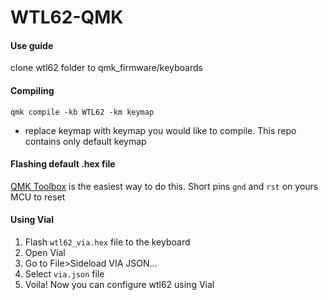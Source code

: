 # WTL62-QMK

#### Use guide
clone wtl62 folder to qmk_firmware/keyboards
#### Compiling
`qmk compile -kb WTL62 -km keymap`
- replace keymap with keymap you would like to compile. This repo contains only default keymap
#### Flashing default .hex file
[QMK Toolbox](https://github.com/qmk/qmk_toolbox) is the easiest way to do this. Short pins `gnd` and `rst` on yours MCU to reset
#### Using Vial
1. Flash `wtl62_via.hex` file to the keyboard
2. Open Vial
3. Go to File>Sideload VIA JSON...
4. Select `via.json` file
5. Voila! Now you can configure wtl62 using Vial

